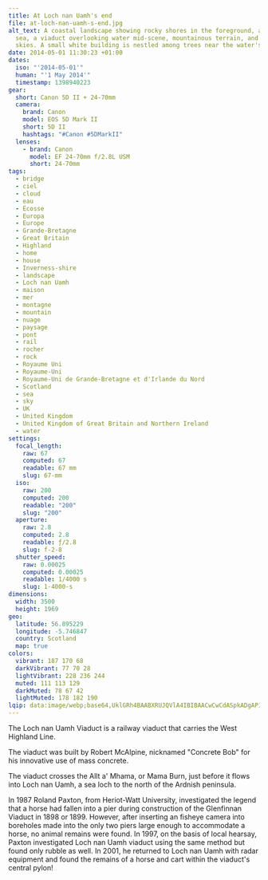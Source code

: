 ```yaml
---
title: At Loch nan Uamh's end
file: at-loch-nan-uamh-s-end.jpg
alt_text: A coastal landscape showing rocky shores in the foreground, a calm
  sea, a viaduct overlooking water mid-scene, mountainous terrain, and cloudy
  skies. A small white building is nestled among trees near the water's edge.
date: 2014-05-01 11:30:23 +01:00
dates:
  iso: "'2014-05-01'"
  human: "'1 May 2014'"
  timestamp: 1398940223
gear:
  short: Canon 5D II + 24-70mm
  camera:
    brand: Canon
    model: EOS 5D Mark II
    short: 5D II
    hashtags: "#Canon #5DMarkII"
  lenses:
    - brand: Canon
      model: EF 24-70mm f/2.8L USM
      short: 24-70mm
tags:
  - bridge
  - ciel
  - cloud
  - eau
  - Écosse
  - Europa
  - Europe
  - Grande-Bretagne
  - Great Britain
  - Highland
  - home
  - house
  - Inverness-shire
  - landscape
  - Loch nan Uamh
  - maison
  - mer
  - montagne
  - mountain
  - nuage
  - paysage
  - pont
  - rail
  - rocher
  - rock
  - Royaume Uni
  - Royaume-Uni
  - Royaume-Uni de Grande-Bretagne et d'Irlande du Nord
  - Scotland
  - sea
  - sky
  - UK
  - United Kingdom
  - United Kingdom of Great Britain and Northern Ireland
  - water
settings:
  focal_length:
    raw: 67
    computed: 67
    readable: 67 mm
    slug: 67-mm
  iso:
    raw: 200
    computed: 200
    readable: "200"
    slug: "200"
  aperture:
    raw: 2.8
    computed: 2.8
    readable: ƒ/2.8
    slug: f-2-8
  shutter_speed:
    raw: 0.00025
    computed: 0.00025
    readable: 1/4000 s
    slug: 1-4000-s
dimensions:
  width: 3500
  height: 1969
geo:
  latitude: 56.895229
  longitude: -5.746847
  country: Scotland
  map: true
colors:
  vibrant: 187 170 68
  darkVibrant: 77 70 28
  lightVibrant: 228 236 244
  muted: 111 113 129
  darkMuted: 78 67 42
  lightMuted: 178 182 190
lqip: data:image/webp;base64,UklGRh4BAABXRUJQVlA4IBIBAACwCwCdASpkADgAP1WauFixtCYjt/htsoAqiWdr2146bWHdchaYGsC9aI7knuQRTJosZfeKAhf/ejfyQ6ViJUzAH3io/qKxrnGuONUdibkfTFyQCKU+Ls2VFVdOVbZ1Tp+Gb2pmVAAA/uq8NmlrLazIXq2HVVKxD7EERbTsIGgsoKgqyg7SUnbg+/y8fm99NSdS9WamEFM99TCq2zsA20Ry6Vxx/S3UA2nMdPBR0b3wqc+SKJvHlNVWT66zRtDZRiHaG2UgAaM03pFtEmPngVtyLhqNObbVbpMd0ehB1e4iegqqhddtLdHaZAf90Bqw1BJIKSSl3F1Vqfxo2Sfce8YHv0ENKz5uzyupHvWJmwBwAAAA
---
```


The Loch nan Uamh Viaduct is a railway viaduct that carries the West Highland Line. 

The viaduct was built by Robert McAlpine, nicknamed "Concrete Bob" for his innovative use of mass concrete.

The viaduct crosses the Allt a' Mhama, or Mama Burn, just before it flows into Loch nan Uamh, a sea loch to the north of the Ardnish peninsula.

In 1987 Roland Paxton, from Heriot-Watt University, investigated the legend that a horse had fallen into a pier during construction of the Glenfinnan Viaduct in 1898 or 1899. However, after inserting an fisheye camera into boreholes made into the only two piers large enough to accommodate a horse, no animal remains were found. In 1997, on the basis of local hearsay, Paxton investigated Loch nan Uamh viaduct using the same method but found only rubble as well. In 2001, he returned to Loch nan Uamh with radar equipment and found the remains of a horse and cart within the viaduct's central pylon!
